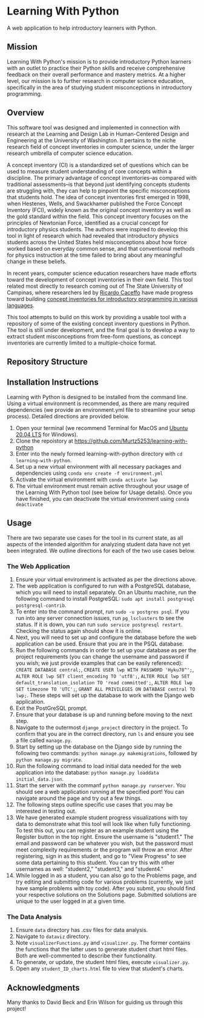 # Learning With Python
A web application to help introductory learners with Python.

## Mission
Learning With Python's mission is to provide introductory Python learners with an outlet to practice their Python skills and receive comprehensive feedback on their overall performance and mastery metrics. At a higher level, our mission is to further research in computer science education, specifically in the area of studying student misconceptions in introductory programming.

## Overview
This software tool was designed and implemented in connection with research at the Learning and Design Lab in Human-Centered Design and Engineering at the University of Washington. It pertains to the niche research field of concept inventories in computer science, under the larger research umbrella of computer science education.

A concept inventory (CI) is a standardized set of questions which can be used to measure student understanding of core concepts within a discipline. The primary advantage of concept inventories–as compared with traditional assessments–is that beyond just identifying concepts students are struggling with, they can help to pinpoint the specific misconceptions that students hold. The idea of concept inventories first emerged in 1998, when Hestenes, Wells, and Swackhamer published the Force Concept Inventory (FCI), widely known as the original concept inventory as well as the gold standard within the field. This concept inventory focuses on the principles of Newtonian Force, identified as a crucial concept for introductory physics students. The authors were inspired to develop this tool in light of research which had revealed that introductory physics students across the United States held misconceptions about how force worked based on everyday common sense, and that conventional methods for physics instruction at the time failed to bring about any meaningful change in these beliefs.

In recent years, computer science education researchers have made efforts toward the development of concept inventories in their own field. This tool related most directly to research coming out of The State University of Campinas, where researchers led by [Ricardo Caceffo](https://www.ricardocaceffo.com/) have made progress toward building [concept inventories for introductory programming in various languages](https://www.ricardocaceffo.com/concept-inventory).

This tool attempts to build on this work by providing a usable tool with a repository of some of the existing concept inventory questions in Python. The tool is still under development, and the final goal is to develop a way to extract student misconceptions from free-form questions, as concept inventories are currently limited to a multiple-choice format.

## Repository Structure

## Installation Instructions
Learning with Python is designed to be installed from the command line. Using a virtual environment is recommended, as there are many required dependencies (we provide an environment.yml file to streamline your setup process). Detailed directions are provided below.

1. Open your terminal (we recommend Terminal for MacOS and [Ubuntu 20.04 LTS](https://www.microsoft.com/en-us/p/ubuntu-2004-lts/9n6svws3rx71?activetab=pivot:overviewtab) for Windows).
2. Clone the repoistory at https://github.com/Murtz5253/learning-with-python
3. Enter into the newly formed learning-with-python directory with `cd learning-with-python`.
4. Set up a new virtual environment with all necessary packages and dependencies using `conda env create -f environment.yml`
5. Activate the virtual environment with `conda activate lwp`
6. The virtual environment must remain active throughout your usage of the Learning With Python tool (see below for Usage details). Once you have finished, you can deactivate the virtual environment using `conda deactivate`

## Usage
There are two separate use cases for the tool in its current state, as all aspects of the intended algorithm for analyzing student data have not yet been integrated. We outline directions for each of the two use cases below.

### The Web Application
1. Ensure your virtual environment is activated as per the directions above.
2. The web application is configured to run with a PostgreSQL database, which you will need to install separately. On an Ubuntu machine, run the following command to install PostgreSQL: `sudo apt install postgresql postgresql-contrib`.
3. To enter into the command prompt, run `sudo -u postgres psql`. If you run into any server connection issues, run `pg_lsclusters` to see the status. If it is down, you can run `sudo service postgresql restart`. Checking the status again should show it is online.
4. Next, you will need to set up and configure the database before the web application can be used. Ensure that you are in the PSQL database.
5. Run the following commands in order to set up your database as per the project requirements (you can change the username and password if you wish; we just provide examples that can be easily referenced): `CREATE DATABASE central;`, `CREATE USER lwp WITH PASSWORD 'Hyku78^';`, `ALTER ROLE lwp SET client_encoding TO 'utf8';`, `ALTER ROLE lwp SET default_translation_isolation TO 'read committed';`, `ALTER ROLE lwp SET timezone TO 'UTC';`, `GRANT ALL PRIVILEGES ON DATABASE central TO lwp;`. These steps will set up the database to work with the Django web application.
6. Exit the PostGreSQL prompt.
7. Ensure that your database is up and running before moving to the next step.
8. Navigate to the outermost `django_project` directory in the project. To confirm that you are in the correct directory, run `ls` and ensure you see a file called `manage.py`.
9. Start by setting up the database on the Django side by running the following two commands: `python manage.py makemigrations`, followed by `python manage.py migrate`.
10. Run the following command to load initial data needed for the web application into the database: `python manage.py loaddata initial_data.json`.
11. Start the server with the commanf `python manage.py runserver`. You should see a web application running at the specified port! You can navigate around the page and try out a few things.
12. The following steps outline specific use cases that you may be interested in testing out.
13. We have generated example student progress visualizations with toy data to demonstrate what this tool will look like when fully functioning. To test this out, you can register as an example student using the Register button in the top right. Ensure the username is "student1." The email and password can be whatever you wish, but the password must meet complexity requirements or the program will throw an error. After registering, sign in as this student, and go to "View Progress" to see some data pertaining to this student. You can try this with other usernames as well: "student2," "student3," and "student4."
14. While logged in as a student, you can also go to the Problems page, and try editing and submitting code for various problems (currently, we just have sample problems with toy code). After you submit, you should find your respective solutions on the Solutions page. Submitted solutions are unique to the user logged in at a given time.
### The Data Analysis
1. Ensure `data` directory has .csv files for data analysis.
2. Navigate to `dataviz` directory.
3. Note `visualizerFunctions.py` and `visualizer.py`. The former contains the functions that the latter uses to generate student chart html files. Both are well-commented to describe their functionality.
4. To generate, or update, the student html files, execute `visualizer.py`.
5. Open any `student_ID_charts.html` file to view that student's charts.

## Acknowledgments

Many thanks to David Beck and Erin Wilson for guiding us through this project!

